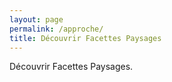 ```yaml
---
layout: page
permalink: /approche/
title: Découvrir Facettes Paysages
---
```


Découvrir Facettes Paysages.
